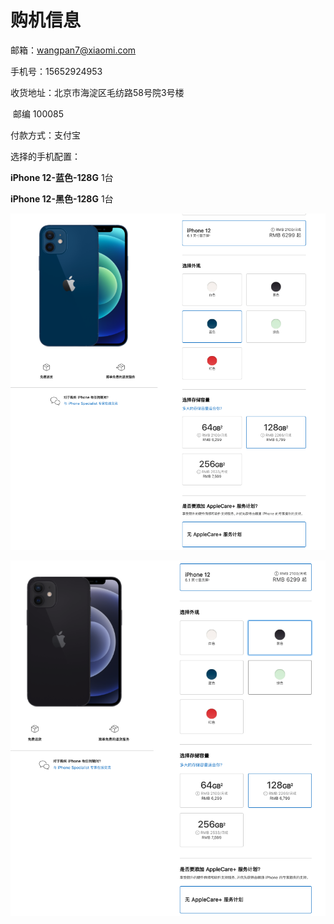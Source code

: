 # 购机信息

邮箱：wangpan7@xiaomi.com

手机号：15652924953

收货地址：北京市海淀区毛纺路58号院3号楼

​					邮编 100085

付款方式：支付宝

选择的手机配置：

**iPhone 12-蓝色-128G** 1台

**iPhone 12-黑色-128G** 1台

![image-20201111200002916](./pics/iphone12blue.png)

![image-20201111200206116](./pics/iphone12black.png)